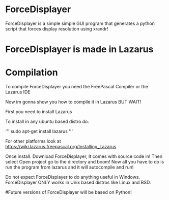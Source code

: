 # ForceDisplayer
ForceDisplayer is a simple simple GUI program that generates a python script that forces display resolution using xrandr!

# ForceDisplayer is made in Lazarus

# Compilation

To compile ForceDisplayer you need the FreePascal Compiler or the Lazarus IDE

Now im gonna show you how to compile it in Lazarus BUT WAIT!

First you need to install Lazarus

To install in any ubuntu based distro do.

'''
sudo apt-get install lazarus
'''

For other platforms look at https://wiki.lazarus.freepascal.org/Installing_Lazarus

Once install. Download ForceDisplayer, It comes with source code in!
Then select Open project go to the directory and boom! Now all you have to do is run the program from lazarus and it will autocompile and run!

Do not expect ForceDisplayer to do anything useful in Windows.
ForceDisplayer ONLY works in Unix based distros like Linux and BSD.


#Future versions of ForceDisplayer will be based on Python!
